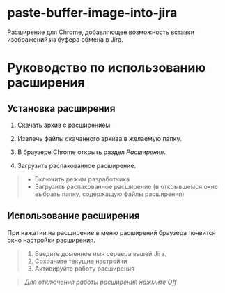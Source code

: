 # paste-buffer-image-into-jira
Расширение для Chrome, добавляющее возможность вставки изображений из буфера обмена в Jira.

# Руководство по использованию расширения

##  Установка расширения

1. Cкачать архив с расширением.

2. Извлечь файлы скачанного архива в желаемую папку.

3. В браузере Chrome открыть раздел _Расширения_.

4. Загрузить распакованное расширение.

> * Включить режим разработчика
> * Загрузить распакованное расширение (в открывшемся окне выбрать папку, содержащую файлы расширения)

##  Использование расширения

При нажатии на расширение в меню расширений браузера появится окно настройки расширения.

> 1. Введите доменное имя сервера вашей Jira.
> 3. Сохраните текущие настройки
> 4. Активируйте работу расширения

> _Для отключения работы расширения нажмите Off_